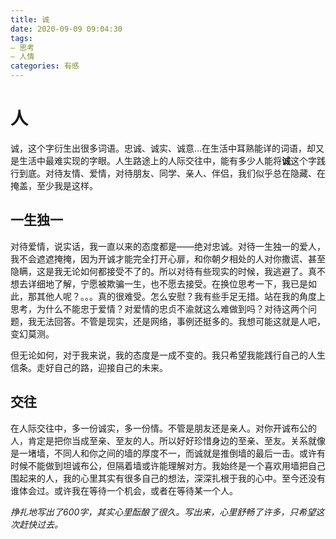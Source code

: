 ```yaml
---
title: 诚
date: 2020-09-09 09:04:30
tags: 
— 思考
— 人情
categories: 有感
---
```


# 人

诚，这个字衍生出很多词语。忠诚、诚实、诚意...在生活中耳熟能详的词语，却又是生活中最难实现的字眼。人生路途上的人际交往中，能有多少人能将**诚**这个字践行到底。对待友情、爱情，对待朋友、同学、亲人、伴侣，我们似乎总在隐藏、在掩盖，至少我是这样。

## 一生独一

对待爱情，说实话，我一直以来的态度都是——绝对忠诚。对待一生独一的爱人，我不会遮遮掩掩，因为开诚才能完全打开心扉，和你朝夕相处的人对你撒谎、甚至隐瞒，这是我无论如何都接受不了的。所以对待有些现实的时候，我逃避了。真不想去详细地了解，宁愿被欺骗一生，也不愿去接受。在换位思考一下，我已是如此，那其他人呢？。。。真的很难受。怎么安慰？我有些手足无措。站在我的角度上思考，为什么不能忠于爱情？对爱情的忠贞不渝就这么难做到吗？对待这两个问题，我无法回答。不管是现实，还是网络，事例还挺多的。我想可能这就是人吧，变幻莫测。

但无论如何，对于我来说，我的态度是一成不变的。我只希望我能践行自己的人生信条。走好自己的路，迎接自己的未来。

## 交往

在人际交往中，多一份诚实，多一份情。不管是朋友还是亲人。对你开诚布公的人，肯定是把你当成至亲、至友的人。所以好好珍惜身边的至亲、至友。关系就像是一堵墙，不同人和你之间的墙的厚度不一，而诚就是推倒墙的最后一击。或许有时候不能做到坦诚布公，但隔着墙或许能理解对方。我始终是一个喜欢用墙把自己围起来的人，我的心里其实有很多自己的想法，深深扎根于我的心中。至今还没有谁体会过。或许我在等待一个机会，或者在等待某一个人。

*挣扎地写出了600字，其实心里酝酿了很久。写出来，心里舒畅了许多，只希望这次赶快过去。*

